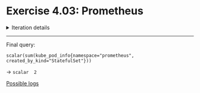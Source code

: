 # Exercise 4.03: Prometheus

<details>
  <summary>Iteration details</summary>
Write a query that shows the number of pods created by StatefulSets in "prometheus" namespace. For the above setup the "Value" should be 2 different pods.

`kube_pod_info` -> many "rows"


filter1

`kube_pod_info{namespace="prometheus"}` -> 8 "rows"


filter1+2

`kube_pod_info{namespace="prometheus", created_by_kind="StatefulSet"}` -> 2 "rows"

`sum(kube_pod_info{namespace="prometheus", created_by_kind="StatefulSet"})` -> `{}  2`
</details>

---
Final query:

`scalar(sum(kube_pod_info{namespace="prometheus", created_by_kind="StatefulSet"}))`

->
`scalar  2`


[Possible logs](e403.txt)
